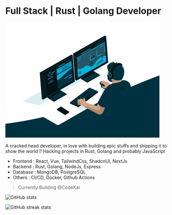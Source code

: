 
# Full Stack | Rust | Golang Developer

<img src="giphy 3.webp" style="text-align:center;"></img>




A cracked head developer, in love with building epic stuffs and shipping it to show the world !! Hacking projects in Rust, Golang and probably JavaScript

- Frontend : React, Vue, TailwindCss, ShadcnUI, NextJs
- Backend : Rust, Golang, NodeJs, Express
- Database : MongoDB, PostgreSQL
- Others : CI/CD, Docker, Github Actions 

> Currently Building @CodeKar

![GitHub stats](https://github-readme-stats.vercel.app/api?username=mrinalxdev&show_icons=true&count_private=true)  

![GitHub streak stats](https://streak-stats.demolab.com/?user=mrinalxdev)  





